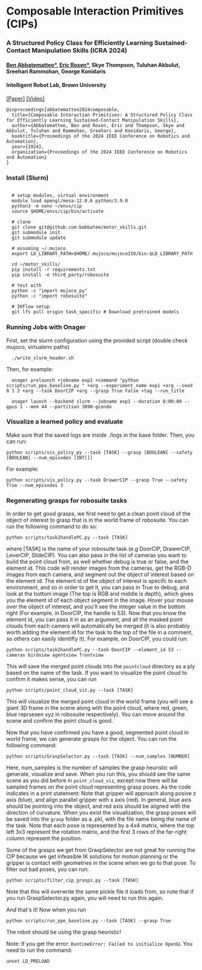 # Composable Interaction Primitives (CIPs)
### A Structured Policy Class for Efficiently Learning Sustained-Contact Manipulation Skills (ICRA 2024)
#### [Ben Abbatematteo*](https://babbatem.github.io/), [Eric Rosen*](https://eric-rosen.github.io/), Skye Thompson, Tuluhan Akbulut, Sreehari Rammohan, George Konidaris
#### Intelligent Robot Lab, Brown University 
[[Paper]](https://cs.brown.edu/people/gdk/pubs/cips.pdf) [[Video]](https://www.youtube.com/watch?v=f-R4Sz8HohU&t=14s&ab_channel=IRLLab)

```
@inproceedings{abbatematteo2024composable,
  title={Composable Interaction Primitives: A Structured Policy Class for Efficiently Learning Sustained-Contact Manipulation Skills},
  author={Abbatematteo, Ben and Rosen, Eric and Thompson, Skye and Akbulut, Tuluhan and Rammohan, Sreehari and Konidaris, George},
  booktitle={Proceedings of the 2024 IEEE Conference on Robotics and Automation},
  year={2024},
  organization={Proceedings of the 2024 IEEE Conference on Robotics and Automation}
}
```

### Install (Slurm)
```

  # setup modules, virtual environment
  module load opengl/mesa-12.0.6 python/3.9.0
  python3 -m venv ~/envs/cip
  source $HOME/envs/cip/bin/activate	

  # clone 
  git clone git@github.com:babbatem/motor_skills.git    
  git submodule init    
  git submodule update

  # assuming ~/.mujoco 
  export LD_LIBRARY_PATH=$HOME/.mujoco/mujoco210/bin:$LD_LIBRARY_PATH

  cd ~/motor_skills/
  pip install -r requirements.txt 
  pip install -e third_party/robosuite

  # test with
  python -c "import mujoco_py"
  python -c "import robosuite"

  # IKFlow setup
  git lfs pull origin task_specific # Download pretrained models

```

### Running Jobs with Onager
First, set the slurm configuration using the provided script (double check mujoco, virtualenv paths)
```
  ./write_slurm_header.sh
```
Then, for example: 
```
  onager prelaunch +jobname exp1 +command "python scripts/run_ppo_baseline.py " +arg --experiment_name exp1 +arg --seed 0 1 2 +arg --task DoorCIP +arg --grasp True False +tag --run_title 
  
  onager launch --backend slurm --jobname exp1 --duration 8:00:00 --gpus 1 --mem 44 --partition 3090-gcondo
```

### Visualize a learned policy and evaluate
Make sure that the saved logs are inside ./logs in the base folder. Then, you can run:

```
python scripts/vis_policy.py --task [TASK] --grasp [BOOLEAN] --safety [BOOLEAN] --num_episodes [INT[]]
```

For example:
```
python scripts/vis_policy.py --task DrawerCIP --grasp True --safety True --num_episodes 3
```


### Regenerating grasps for robosuite tasks
In order to get good grasps, we first need to get a clean point cloud of the object of interest to grasp that is in the world frame of robosuite. You can run the following command to do so:

```
python scripts/task2handlePC.py --task [TASK]
```

where [TASK] is the name of your robosuite task (e.g DoorCIP, DrawerCIP, LeverCIP, SlideCIP). You can also pass in the list of cameras you want to build the point cloud from, as well whether debug is true or false, and the element id. This code will render images from the cameras, get the RGB-D images from each camera, and segment out the object of interest based on the element id. The element id of the object of interest is specifc to each environment, and so in order to get it, you can pass in True to debug, and look at the bottom image (The top is RGB and middle is depth), which gives you the element id of each object segment in the image. Hover your mouse over the object of interest, and you'll see the integer value in the bottom right (For example, in DoorCIP, the handle is 53). Now that you know the element id, you can pass it in as an argument, and all the masked point clouds from each camera will automatically be merged (it is also probably worth adding the element id for the task to the top of the file in a comment, so others can easily identifty it). For example, on DoorCIP, you could run:

```
python scripts/task2handlePC.py --task DoorCIP --element_id 53 --cameras birdview agentview frontview
```

This will save the merged point clouds into the ```pointcloud``` directory as a ply based on the name of the task. If you want to visualize the point cloud to confirm it makes sense, you can run

```
python scripts/point_cloud_viz.py --task [TASK]
```

This will visualize the merged point cloud in the world frame (you will see a giant 3D frame in the scene along with the point cloud, where red, green, blue reprsesen xyz in robosuite respectively). You can move around the scene and confirm the point cloud is good.

Now that you have confirmed you have a good, segmented point cloud in world frame, we can generate grasps for the object. You can run the following command:

```
python scripts/GraspSelector.py --task [TASK] --num_samples [NUMBER]
```
Here, num_samples is the number of samples the grasp heuristic will generate, visualize and save. When you run this, you should see the same scene as you did before in ```point_cloud_viz```, except now there will be sampled frames on the point cloud representing grasp poses. As the code indicates in a print statement: Note that gripper will approach along posive z axis (blue), and align parallel gripper with x axis (red). In general, blue axis should be pointing into the object, and red axis should be aligned with the direction of curvature. When you exist the visualization, the grasp poses will be saved into the ```grasp``` folder as a .pkl, with the file name being the name of the task. Note that each pose is represented by a 4x4 matrix, where the top left 3x3 represent the rotation matrix, and the first 3 rows of the far-right column represent the position.

Some of the grasps we get from GraspSelector are not great for running the CIP because we get infeasible IK solutions for motion planning or the gripper is contact with geometries in the scene when we go to that pose. To filter out bad poses, you can run:

```
python scripts/filter_cip_grasps.py --task [TASK]
``` 
Note that this will overwrite the same pickle file it loads from, so note that if you run GraspSelector.py again, you will need to run this again.


And that's it! Now when you run
```
python scripts/run_ppo_baseline.py --task [TASK] --grasp True
```

The robot should be using the grasp heuristic!


Note: If you get the error:
```RuntimeError: Failed to initialize OpenGL```
You need to run the command:
```
unset LD_PRELOAD
```

